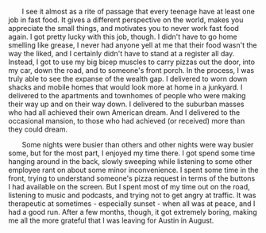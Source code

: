 &nbsp;&nbsp;&nbsp;&nbsp;&nbsp;&nbsp; I see it almost as a rite of passage that every teenage have at least one job in fast food. It gives a different perspective on the world, makes you appreciate the small things, and motivates you to never work fast food again. I got pretty lucky with this job, though. I didn't have to go home smelling like grease, I never had anyone yell at me that their food wasn't the way the liked, and I certainly didn't have to stand at a register all day. Instead, I got to use my big bicep muscles to carry pizzas out the door, into my car, down the road, and to someone's front porch. In the process, I was truly able to see the expanse of the wealth gap. I delivered to worn down shacks and mobile homes that would look more at home in a junkyard. I delivered to the apartments and townhomes of people who were making their way up and on their way down. I delivered to the suburban masses who had all achieved their own American dream. And I delivered to the occasional mansion, to those who had achieved (or received) more than they could dream. 

&nbsp;&nbsp;&nbsp;&nbsp;&nbsp;&nbsp; Some nights were busier than others and other nights were way busier some, but for the most part, I enjoyed my time there. I got spend some time hanging around in the back, slowly sweeping while listening to some other employee rant on about some minor inconvenience. I spent some time in the front, trying to understand someone's pizza request in terms of the buttons I had available on the screen. But I spent most of my time out on the road, listening to music and podcasts, and trying not to get angry at traffic. It was therapeutic at sometimes - especially sunset - when all was at peace, and I had a good run. After a few months, though, it got extremely boring, making me all the more grateful that I was leaving for Austin in August.